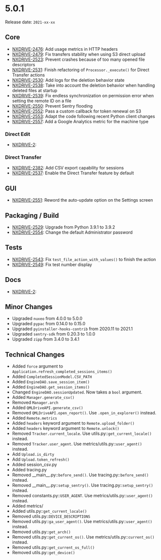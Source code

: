 # 5.0.1

Release date: `2021-xx-xx`

## Core

- [NXDRIVE-2476](https://jira.nuxeo.com/browse/NXDRIVE-2476): Add usage metrics in HTTP headers
- [NXDRIVE-2479](https://jira.nuxeo.com/browse/NXDRIVE-2479): Fix transfers stability when using S3 direct upload
- [NXDRIVE-2523](https://jira.nuxeo.com/browse/NXDRIVE-2523): Prevent crashes because of too many opened file descriptors
- [NXDRIVE-2531](https://jira.nuxeo.com/browse/NXDRIVE-2531): Finish refactoring of `Processor._execute()` for Direct Transfer actions
- [NXDRIVE-2530](https://jira.nuxeo.com/browse/NXDRIVE-2530): Add logs for the deletion behavior state
- [NXDRIVE-2538](https://jira.nuxeo.com/browse/NXDRIVE-2538): Take into account the deletion behavior when handling deleted files at startup
- [NXDRIVE-2539](https://jira.nuxeo.com/browse/NXDRIVE-2539): Fix endless synchronization on permission error when setting the remote ID on a file
- [NXDRIVE-2550](https://jira.nuxeo.com/browse/NXDRIVE-2550): Prevent Sentry flooding
- [NXDRIVE-2552](https://jira.nuxeo.com/browse/NXDRIVE-2552): Pass a custom callback for token renewal on S3
- [NXDRIVE-2553](https://jira.nuxeo.com/browse/NXDRIVE-2553): Adapt the code following recent Python client changes
- [NXDRIVE-2557](https://jira.nuxeo.com/browse/NXDRIVE-2557): Add a Google Analytics metric for the machine type

### Direct Edit

- [NXDRIVE-2](https://jira.nuxeo.com/browse/NXDRIVE-2):

### Direct Transfer

- [NXDRIVE-2382](https://jira.nuxeo.com/browse/NXDRIVE-2382): Add CSV export capability for sessions
- [NXDRIVE-2537](https://jira.nuxeo.com/browse/NXDRIVE-2537): Enable the Direct Transfer feature by default

## GUI

- [NXDRIVE-2551](https://jira.nuxeo.com/browse/NXDRIVE-2551): Reword the auto-update option on the Settings screen

## Packaging / Build

- [NXDRIVE-2529](https://jira.nuxeo.com/browse/NXDRIVE-2529): Upgrade from Python 3.9.1 to 3.9.2
- [NXDRIVE-2554](https://jira.nuxeo.com/browse/NXDRIVE-2554): Change the default Administrator password

## Tests

- [NXDRIVE-2543](https://jira.nuxeo.com/browse/NXDRIVE-2543): Fix `test_file_action_with_values()` to finish the action
- [NXDRIVE-2549](https://jira.nuxeo.com/browse/NXDRIVE-2549): Fix test number display

## Docs

- [NXDRIVE-2](https://jira.nuxeo.com/browse/NXDRIVE-2):

## Minor Changes

- Upgraded `nuxeo` from 4.0.0 to 5.0.0
- Upgraded `pypac` from 0.14.0 to 0.15.0
- Upgraded `pyinstaller-hooks-contrib` from 2020.11 to 2021.1
- Upgraded `sentry-sdk` from 0.20.3 to 1.0.0
- Upgraded `zipp` from 3.4.0 to 3.4.1

## Technical Changes

- Added `force` argument to `Application.refresh_completed_sessions_items()`
- Added `CompletedSessionModel.CSV_PATH`
- Added `EngineDAO.save_session_item()`
- Added `EngineDAO.get_session_items()`
- Changed `EngineDAO.sessionUpdated`. Now takes a `bool` argument.
- Added `Manager.generate_csv()`
- Removed `Manager.arch`
- Added `QMLDriveAPI.generate_csv()`
- Removed `QMLDriveAPI.open_report()`. Use `.open_in_explorer()` instead.
- Added `Remote.metrics`
- Added `headers` keyword argument to `Remote.upload_folder()`
- Added `headers` keyword argument to `Remote.unlock()`
- Removed `Tracker.current_locale`. Use utils.py::`get_current_locale()` instead.
- Removed `Tracker.user_agent`. Use metrics/utils.py::`user_agent()` instead.
- Add `Upload.is_dirty`
- Add `Upload.token_refresh()`
- Added session_csv.py
- Added tracing.py
- Removed \_\_main\_\_.py::`before_send()`. Use tracing.py::`before_send()` instead.
- Removed \_\_main\_\_.py::`setup_sentry()`. Use tracing.py::`setup_sentry()` instead.
- Removed constants.py::`USER_AGENT`. Use metrics/utils.py::`user_agent()` instead.
- Added metrics/
- Added utils.py::`get_current_locale()`
- Removed utils.py::`DEVICE_DESCRIPTIONS`
- Removed utils.py::`ga_user_agent()`. Use metrics/utils.py::`user_agent()` instead.
- Removed utils.py::`get_arch()`
- Removed utils.py::`get_current_os()`. Use metrics/utils.py::`current_os()` instead.
- Removed utils.py::`get_current_os_full()`
- Removed utils.py::`get_device()`
